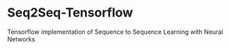 # Seq2Seq-Tensorflow
Tensorflow implementation of Sequence to Sequence Learning with Neural Networks
